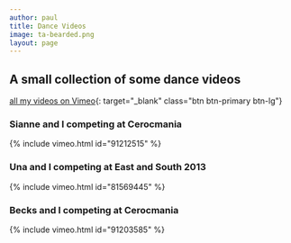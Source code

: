```yaml
---
author: paul
title: Dance Videos
image: ta-bearded.png
layout: page
---
```


## A small collection of some dance videos
[all my videos on Vimeo](https://vimeo.com/terminaladdict){: target="_blank" class="btn btn-primary btn-lg"}

### Sianne and I competing at Cerocmania
{% include vimeo.html id="91212515" %}

### Una and I competing at East and South 2013
{% include vimeo.html id="81569445" %}

### Becks and I competing at Cerocmania
{% include vimeo.html id="91203585" %}

